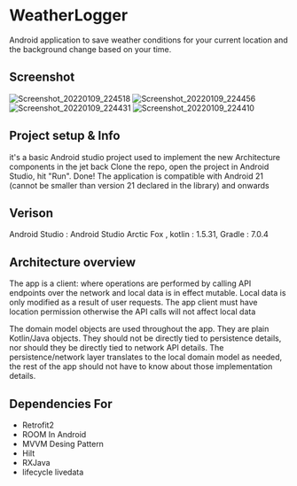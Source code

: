 # WeatherLogger
Android application to save weather conditions for your current location and the background change based on your time.

## Screenshot
![Screenshot_20220109_224518](https://user-images.githubusercontent.com/18752334/148705453-23c750f5-d6d4-40ee-a6c1-50f0ffbbae28.png)
![Screenshot_20220109_224456](https://user-images.githubusercontent.com/18752334/148705457-561023dd-0376-4377-b06e-b08160bd08ca.png)
![Screenshot_20220109_224431](https://user-images.githubusercontent.com/18752334/148705464-7ef4eeb8-e26e-4f39-8234-ccd94e18becd.png)
![Screenshot_20220109_224410](https://user-images.githubusercontent.com/18752334/148705466-0e359ebc-e64a-49c8-b5a2-ce3058fc4e75.png)

## Project setup & Info
it's a basic Android studio project used to implement the new Architecture components in the jet back Clone the repo, open the project in Android Studio, hit "Run". Done!
The application is compatible with Android 21 (cannot be smaller than version 21 declared in the library) and onwards

## Verison
Android Studio : Android Studio Arctic Fox ,
kotlin : 1.5.31,
Gradle : 7.0.4

## Architecture overview

The app is a client: where operations are performed by calling API endpoints over the network and local data is in effect mutable. Local data is only modified as a result of user requests.
The app client must have location permission otherwise the API calls will not affect  local data

The domain model objects are used throughout the app. They are plain Kotlin/Java objects. 
They should not be directly tied to persistence details, nor should they be directly tied to network API details. 
The persistence/network layer translates to the local domain model as needed, the rest of the app should not have to know about those implementation details.

## Dependencies For 
- Retrofit2
- ROOM In Android  
- MVVM Desing Pattern
- Hilt
- RXJava
- lifecycle livedata
